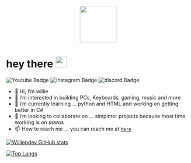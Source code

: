 
<div id="header" align="center">
  <img src="https://media.giphy.com/media/M9gbBd9nbDrOTu1Mqx/giphy.gif" width="100"/>
</div>
<h1>
  hey there
  <img src="https://media.giphy.com/media/hvRJCLFzcasrR4ia7z/giphy.gif" width="30px"/>
</h1>




<div id="badges">
  <img src="https://img.shields.io/badge/YouTube-red?style=for-the-badge&logo=youtube&logoColor=white" alt="Youtube Badge"/>
  <img src="https://img.shields.io/badge/Instagram-yellow?style=for-the-badge&logo=Instagram&logoColor=white" alt="Instagram Badge"/>
  <img src="https://img.shields.io/badge/discord-purple?style=for-the-badge&logo=discord&logoColor=white" alt="discord Badge"/>
</div>


- 👋 Hi, I’m willie 
- 👀 I’m interested in building PCs, Keyboards, gaming, music and more
- 🌱 I’m currently learning ... python and HTML and working on getting better in C#
- 💞️ I’m looking to collaborate on ... simpimer projects because most time working is on sswos
- 📫 How to reach me ... you can reach me at [`here`](williebackup27@gmail.com)

[![Williepdev GitHub stats](https://github-readme-stats.vercel.app/api?username=Williepdev)](https://github.com/anuraghazra/github-readme-stats)

[![Top Langs](https://github-readme-stats.vercel.app/api/top-langs/?username=Williepdev)](https://github.com/anuraghazra/github-readme-stats)
<!---
Williepdev/Williepdev is a ✨ special ✨ repository because its `README.md` (this file) appears on your GitHub profile.
You can click the Preview link to take a look at your changes.
--->
